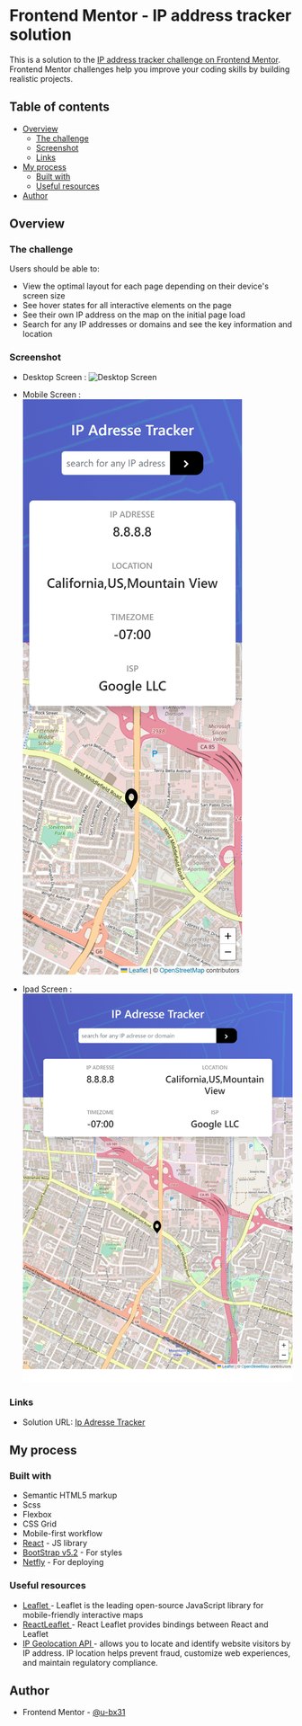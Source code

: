 # Frontend Mentor - IP address tracker solution

This is a solution to the [IP address tracker challenge on Frontend Mentor](https://www.frontendmentor.io/challenges/ip-address-tracker-I8-0yYAH0). Frontend Mentor challenges help you improve your coding skills by building realistic projects.

## Table of contents

- [Overview](#overview)
  - [The challenge](#the-challenge)
  - [Screenshot](#screenshot)
  - [Links](#links)
- [My process](#my-process)
  - [Built with](#built-with)
  - [Useful resources](#useful-resources)
- [Author](#author)

## Overview

### The challenge

Users should be able to:

- View the optimal layout for each page depending on their device's screen size
- See hover states for all interactive elements on the page
- See their own IP address on the map on the initial page load
- Search for any IP addresses or domains and see the key information and location

### Screenshot

- Desktop Screen :
  ![Desktop Screen](/src/images/ScreenShots/ipTraccker_desktop.png)

- Mobile Screen :
  ![Mobile Screen](/src/images/ScreenShots/ipTraccker_(iPhone%20XR).png)

- Ipad Screen :
  ![ipad Screen](src/images/ScreenShots/ipTraccker_(iPad%20Air).png)



### Links

- Solution URL: [Ip Adresse Tracker](https://ip-adresse-tracker31.netlify.app/)

## My process

### Built with

- Semantic HTML5 markup
- Scss
- Flexbox
- CSS Grid
- Mobile-first workflow
- [React](https://reactjs.org/) - JS library
- [BootStrap v5.2](https://getbootstrap.com/) - For styles
- [Netfly](https://app.netlify.com/) - For deploying


### Useful resources

- [Leaflet ](https://react-leaflet.js.org/docs/start-setup/) - Leaflet is the leading open-source JavaScript library for mobile-friendly interactive maps
- [ReactLeaflet ](https://react-leaflet.js.org/docs/start-setup/) - React Leaflet provides bindings between React and Leaflet
- [IP Geolocation API ](https://geo.ipify.org/) - allows you to locate and identify website visitors by IP address. IP location helps prevent fraud, customize web experiences, and maintain regulatory compliance.

## Author

- Frontend Mentor - [@u-bx31](https://www.frontendmentor.io/profile/u-bx31)
